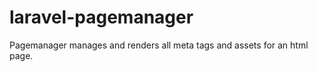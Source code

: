 laravel-pagemanager
===================

Pagemanager manages and renders all meta tags and assets for an html page.

